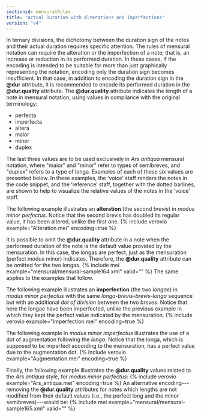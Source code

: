 ```yaml
---
sectionid: mensuralRules
title: "Actual Duration with Alterations and Imperfections"
version: "v4"
---
```


In ternary divisions, the dichotomy between the duration sign of the notes and their actual duration requires specific attention. The rules of mensural notation can require the alteration or the imperfection of a note; that is, an increase or reduction in its performed duration. In these cases, if the encoding is intended to be suitable for more than just graphically representing the notation, encoding only the duration sign becomes insufficient. In that case, in addition to encoding the duration sign in the **@dur** attribute, it is recommended to encode its performed duration in the **@dur.quality** attribute. The **@dur.quality** attribute indicates the length of a note in mensural notation, using values in compliance with the original terminology:
- perfecta
- imperfecta
- altera
- maior
- minor
- duplex

The last three values are to be used exclusively in *Ars antiqua* mensural notation, where "maior" and "minor" refer to types of semibreves, and "duplex" refers to a type of longa. Examples of each of these six values are presented below. In these examples, the ‘voice’ staff renders the notes in the code snippet, and the ‘reference’ staff, together with the dotted barlines, are shown to help to visualize the relative values of the notes in the ‘voice’ staff.


The following example illustrates an **alteration** (the second *brevis*) in *modus minor perfectus*. Notice that the second brevis has doubled its regular value, it has been altered, unlike the first one.
{% include verovio example="Alteration.mei" encoding=true %}

It is possible to omit the **@dur.quality** attribute in a note when the performed duration of the note is the default value provided by the mensuration. In this case, the longas are perfect, just as the mensuration (perfect modus minor) indicates. Therefore, the **@dur.quality** attribute can be omitted for the two longas.
{% include mei example="mensural/mensural-sample164.xml" valid="" %}
The same applies to the examples that follow.


The following example illustrates an **imperfection** (the two *longae*) in *modus minor perfectus* with the same *longa*-*brevis*-*brevis*-*longa* sequence but with an additional *dot of division* between the two *breves*. Notice that here the longae have been imperfected, unlike the previous example in which they kept the perfect value indicated by the mensuration.
{% include verovio example="Imperfection.mei" encoding=true %}


The following example in *modus minor imperfectus* illustrates the use of a dot of augmentation following the *longa*. Notice that the longa, which is supposed to be imperfect according to the mensuration, has a perfect value due to the augmentation dot.
{% include verovio example="Augmentation.mei" encoding=true %}


Finally, the following example illustrates the **@dur.quality** values related to the *Ars antiqua* style, for *modus minor perfectus*:
{% include verovio example="Ars_antiqua.mei" encoding=true %}
An alternative encoding---removing the **@dur.quality** attributes for notes which lengths are not modified from their default values (i.e., the perfect long and the minor semibreves)---would be:
{% include mei example="mensural/mensural-sample165.xml" valid="" %}
